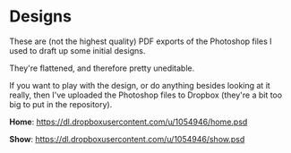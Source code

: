 # Designs

These are (not the highest quality) PDF exports of the Photoshop files I used to
draft up some initial designs.

They're flattened, and therefore pretty uneditable.

If you want to play with the design, or do anything besides looking at it
really, then I've uploaded the Photoshop files to Dropbox (they're a bit too big
to put in the repository).

**Home**: https://dl.dropboxusercontent.com/u/1054946/home.psd

**Show**: https://dl.dropboxusercontent.com/u/1054946/show.psd
